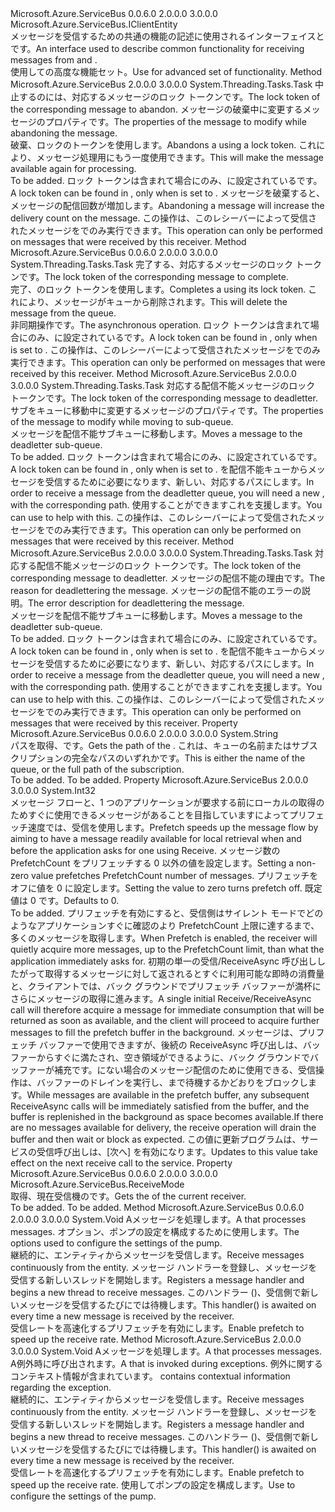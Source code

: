 <Type Name="IReceiverClient" FullName="Microsoft.Azure.ServiceBus.Core.IReceiverClient">
  <TypeSignature Language="C#" Value="public interface IReceiverClient : Microsoft.Azure.ServiceBus.IClientEntity" />
  <TypeSignature Language="ILAsm" Value=".class public interface auto ansi abstract IReceiverClient implements class Microsoft.Azure.ServiceBus.IClientEntity" />
  <TypeSignature Language="DocId" Value="T:Microsoft.Azure.ServiceBus.Core.IReceiverClient" />
  <TypeSignature Language="VB.NET" Value="Public Interface IReceiverClient&#xA;Implements IClientEntity" />
  <TypeSignature Language="F#" Value="type IReceiverClient = interface&#xA;    interface IClientEntity" />
  <AssemblyInfo>
    <AssemblyName>Microsoft.Azure.ServiceBus</AssemblyName>
    <AssemblyVersion>0.0.6.0</AssemblyVersion>
    <AssemblyVersion>2.0.0.0</AssemblyVersion>
    <AssemblyVersion>3.0.0.0</AssemblyVersion>
  </AssemblyInfo>
  <Interfaces>
    <Interface>
      <InterfaceName>Microsoft.Azure.ServiceBus.IClientEntity</InterfaceName>
    </Interface>
  </Interfaces>
  <Docs>
    <summary>
            <span data-ttu-id="df969-101">メッセージを受信するための共通の機能の記述に使用されるインターフェイス<see cref="T:Microsoft.Azure.ServiceBus.IQueueClient" />と<see cref="T:Microsoft.Azure.ServiceBus.ISubscriptionClient" />です。</span><span class="sxs-lookup"><span data-stu-id="df969-101">An interface used to describe common functionality for receiving messages from <see cref="T:Microsoft.Azure.ServiceBus.IQueueClient" /> and <see cref="T:Microsoft.Azure.ServiceBus.ISubscriptionClient" />.</span></span>
            </summary>
    <remarks><span data-ttu-id="df969-102">使用して<see cref="T:Microsoft.Azure.ServiceBus.Core.IMessageReceiver" />の高度な機能セット。</span><span class="sxs-lookup"><span data-stu-id="df969-102">Use <see cref="T:Microsoft.Azure.ServiceBus.Core.IMessageReceiver" /> for advanced set of functionality.</span></span></remarks>
    <altmember cref="T:Microsoft.Azure.ServiceBus.Core.IMessageReceiver" />
    <altmember cref="T:Microsoft.Azure.ServiceBus.IQueueClient" />
    <altmember cref="T:Microsoft.Azure.ServiceBus.ISubscriptionClient" />
  </Docs>
  <Members>
    <Member MemberName="AbandonAsync">
      <MemberSignature Language="C#" Value="public System.Threading.Tasks.Task AbandonAsync (string lockToken, System.Collections.Generic.IDictionary&lt;string,object&gt; propertiesToModify = null);" />
      <MemberSignature Language="ILAsm" Value=".method public hidebysig newslot virtual instance class System.Threading.Tasks.Task AbandonAsync(string lockToken, class System.Collections.Generic.IDictionary`2&lt;string, object&gt; propertiesToModify) cil managed" />
      <MemberSignature Language="DocId" Value="M:Microsoft.Azure.ServiceBus.Core.IReceiverClient.AbandonAsync(System.String,System.Collections.Generic.IDictionary{System.String,System.Object})" />
      <MemberSignature Language="VB.NET" Value="Public Function AbandonAsync (lockToken As String, Optional propertiesToModify As IDictionary(Of String, Object) = null) As Task" />
      <MemberSignature Language="F#" Value="abstract member AbandonAsync : string * System.Collections.Generic.IDictionary&lt;string, obj&gt; -&gt; System.Threading.Tasks.Task" Usage="iReceiverClient.AbandonAsync (lockToken, propertiesToModify)" />
      <MemberType>Method</MemberType>
      <AssemblyInfo>
        <AssemblyName>Microsoft.Azure.ServiceBus</AssemblyName>
        <AssemblyVersion>2.0.0.0</AssemblyVersion>
        <AssemblyVersion>3.0.0.0</AssemblyVersion>
      </AssemblyInfo>
      <ReturnValue>
        <ReturnType>System.Threading.Tasks.Task</ReturnType>
      </ReturnValue>
      <Parameters>
        <Parameter Name="lockToken" Type="System.String" />
        <Parameter Name="propertiesToModify" Type="System.Collections.Generic.IDictionary&lt;System.String,System.Object&gt;" />
      </Parameters>
      <Docs>
        <param name="lockToken"><span data-ttu-id="df969-103">中止するのには、対応するメッセージのロック トークンです。</span><span class="sxs-lookup"><span data-stu-id="df969-103">The lock token of the corresponding message to abandon.</span></span></param>
        <param name="propertiesToModify"><span data-ttu-id="df969-104">メッセージの破棄中に変更するメッセージのプロパティです。</span><span class="sxs-lookup"><span data-stu-id="df969-104">The properties of the message to modify while abandoning the message.</span></span></param>
        <summary>
            <span data-ttu-id="df969-105">破棄、<see cref="T:Microsoft.Azure.ServiceBus.Message" />ロックのトークンを使用します。</span><span class="sxs-lookup"><span data-stu-id="df969-105">Abandons a <see cref="T:Microsoft.Azure.ServiceBus.Message" /> using a lock token.</span></span> <span data-ttu-id="df969-106">これにより、メッセージ処理用にもう一度使用できます。</span><span class="sxs-lookup"><span data-stu-id="df969-106">This will make the message available again for processing.</span></span>
            </summary>
        <returns>To be added.</returns>
        <remarks><span data-ttu-id="df969-107">ロック トークンは含まれて<see cref="P:Microsoft.Azure.ServiceBus.Message.SystemPropertiesCollection.LockToken" />場合にのみ、<see cref="P:Microsoft.Azure.ServiceBus.Core.IReceiverClient.ReceiveMode" />に設定されている<see cref="F:Microsoft.Azure.ServiceBus.ReceiveMode.PeekLock" />です。</span><span class="sxs-lookup"><span data-stu-id="df969-107">A lock token can be found in <see cref="P:Microsoft.Azure.ServiceBus.Message.SystemPropertiesCollection.LockToken" />, only when <see cref="P:Microsoft.Azure.ServiceBus.Core.IReceiverClient.ReceiveMode" /> is set to <see cref="F:Microsoft.Azure.ServiceBus.ReceiveMode.PeekLock" />.</span></span>
            <span data-ttu-id="df969-108">メッセージを破棄すると、メッセージの配信回数が増加します。</span><span class="sxs-lookup"><span data-stu-id="df969-108">Abandoning a message will increase the delivery count on the message.</span></span>
            <span data-ttu-id="df969-109">この操作は、このレシーバーによって受信されたメッセージをでのみ実行できます。</span><span class="sxs-lookup"><span data-stu-id="df969-109">This operation can only be performed on messages that were received by this receiver.</span></span>
            </remarks>
      </Docs>
    </Member>
    <Member MemberName="CompleteAsync">
      <MemberSignature Language="C#" Value="public System.Threading.Tasks.Task CompleteAsync (string lockToken);" />
      <MemberSignature Language="ILAsm" Value=".method public hidebysig newslot virtual instance class System.Threading.Tasks.Task CompleteAsync(string lockToken) cil managed" />
      <MemberSignature Language="DocId" Value="M:Microsoft.Azure.ServiceBus.Core.IReceiverClient.CompleteAsync(System.String)" />
      <MemberSignature Language="VB.NET" Value="Public Function CompleteAsync (lockToken As String) As Task" />
      <MemberSignature Language="F#" Value="abstract member CompleteAsync : string -&gt; System.Threading.Tasks.Task" Usage="iReceiverClient.CompleteAsync lockToken" />
      <MemberType>Method</MemberType>
      <AssemblyInfo>
        <AssemblyName>Microsoft.Azure.ServiceBus</AssemblyName>
        <AssemblyVersion>0.0.6.0</AssemblyVersion>
        <AssemblyVersion>2.0.0.0</AssemblyVersion>
        <AssemblyVersion>3.0.0.0</AssemblyVersion>
      </AssemblyInfo>
      <ReturnValue>
        <ReturnType>System.Threading.Tasks.Task</ReturnType>
      </ReturnValue>
      <Parameters>
        <Parameter Name="lockToken" Type="System.String" />
      </Parameters>
      <Docs>
        <param name="lockToken"><span data-ttu-id="df969-110">完了する、対応するメッセージのロック トークンです。</span><span class="sxs-lookup"><span data-stu-id="df969-110">The lock token of the corresponding message to complete.</span></span></param>
        <summary>
            <span data-ttu-id="df969-111">完了、<see cref="T:Microsoft.Azure.ServiceBus.Message" />のロック トークンを使用します。</span><span class="sxs-lookup"><span data-stu-id="df969-111">Completes a <see cref="T:Microsoft.Azure.ServiceBus.Message" /> using its lock token.</span></span> <span data-ttu-id="df969-112">これにより、メッセージがキューから削除されます。</span><span class="sxs-lookup"><span data-stu-id="df969-112">This will delete the message from the queue.</span></span>
            </summary>
        <returns><span data-ttu-id="df969-113">非同期操作です。</span><span class="sxs-lookup"><span data-stu-id="df969-113">The asynchronous operation.</span></span></returns>
        <remarks>
            <span data-ttu-id="df969-114">ロック トークンは含まれて<see cref="P:Microsoft.Azure.ServiceBus.Message.SystemPropertiesCollection.LockToken" />場合にのみ、<see cref="P:Microsoft.Azure.ServiceBus.Core.IReceiverClient.ReceiveMode" />に設定されている<see cref="F:Microsoft.Azure.ServiceBus.ReceiveMode.PeekLock" />です。</span><span class="sxs-lookup"><span data-stu-id="df969-114">A lock token can be found in <see cref="P:Microsoft.Azure.ServiceBus.Message.SystemPropertiesCollection.LockToken" />, only when <see cref="P:Microsoft.Azure.ServiceBus.Core.IReceiverClient.ReceiveMode" /> is set to <see cref="F:Microsoft.Azure.ServiceBus.ReceiveMode.PeekLock" />.</span></span>
            <span data-ttu-id="df969-115">この操作は、このレシーバーによって受信されたメッセージをでのみ実行できます。</span><span class="sxs-lookup"><span data-stu-id="df969-115">This operation can only be performed on messages that were received by this receiver.</span></span>
            </remarks>
      </Docs>
    </Member>
    <Member MemberName="DeadLetterAsync">
      <MemberSignature Language="C#" Value="public System.Threading.Tasks.Task DeadLetterAsync (string lockToken, System.Collections.Generic.IDictionary&lt;string,object&gt; propertiesToModify = null);" />
      <MemberSignature Language="ILAsm" Value=".method public hidebysig newslot virtual instance class System.Threading.Tasks.Task DeadLetterAsync(string lockToken, class System.Collections.Generic.IDictionary`2&lt;string, object&gt; propertiesToModify) cil managed" />
      <MemberSignature Language="DocId" Value="M:Microsoft.Azure.ServiceBus.Core.IReceiverClient.DeadLetterAsync(System.String,System.Collections.Generic.IDictionary{System.String,System.Object})" />
      <MemberSignature Language="VB.NET" Value="Public Function DeadLetterAsync (lockToken As String, Optional propertiesToModify As IDictionary(Of String, Object) = null) As Task" />
      <MemberSignature Language="F#" Value="abstract member DeadLetterAsync : string * System.Collections.Generic.IDictionary&lt;string, obj&gt; -&gt; System.Threading.Tasks.Task" Usage="iReceiverClient.DeadLetterAsync (lockToken, propertiesToModify)" />
      <MemberType>Method</MemberType>
      <AssemblyInfo>
        <AssemblyName>Microsoft.Azure.ServiceBus</AssemblyName>
        <AssemblyVersion>2.0.0.0</AssemblyVersion>
        <AssemblyVersion>3.0.0.0</AssemblyVersion>
      </AssemblyInfo>
      <ReturnValue>
        <ReturnType>System.Threading.Tasks.Task</ReturnType>
      </ReturnValue>
      <Parameters>
        <Parameter Name="lockToken" Type="System.String" />
        <Parameter Name="propertiesToModify" Type="System.Collections.Generic.IDictionary&lt;System.String,System.Object&gt;" />
      </Parameters>
      <Docs>
        <param name="lockToken"><span data-ttu-id="df969-116">対応する配信不能メッセージのロック トークンです。</span><span class="sxs-lookup"><span data-stu-id="df969-116">The lock token of the corresponding message to deadletter.</span></span></param>
        <param name="propertiesToModify"><span data-ttu-id="df969-117">サブをキューに移動中に変更するメッセージのプロパティです。</span><span class="sxs-lookup"><span data-stu-id="df969-117">The properties of the message to modify while moving to sub-queue.</span></span></param>
        <summary>
            <span data-ttu-id="df969-118">メッセージを配信不能サブキューに移動します。</span><span class="sxs-lookup"><span data-stu-id="df969-118">Moves a message to the deadletter sub-queue.</span></span>
            </summary>
        <returns>To be added.</returns>
        <remarks>
            <span data-ttu-id="df969-119">ロック トークンは含まれて<see cref="P:Microsoft.Azure.ServiceBus.Message.SystemPropertiesCollection.LockToken" />場合にのみ、<see cref="P:Microsoft.Azure.ServiceBus.Core.IReceiverClient.ReceiveMode" />に設定されている<see cref="F:Microsoft.Azure.ServiceBus.ReceiveMode.PeekLock" />です。</span><span class="sxs-lookup"><span data-stu-id="df969-119">A lock token can be found in <see cref="P:Microsoft.Azure.ServiceBus.Message.SystemPropertiesCollection.LockToken" />, only when <see cref="P:Microsoft.Azure.ServiceBus.Core.IReceiverClient.ReceiveMode" /> is set to <see cref="F:Microsoft.Azure.ServiceBus.ReceiveMode.PeekLock" />.</span></span>
            <span data-ttu-id="df969-120">を配信不能キューからメッセージを受信するために必要になります、新しい<see cref="T:Microsoft.Azure.ServiceBus.Core.IMessageReceiver" />、対応するパスにします。</span><span class="sxs-lookup"><span data-stu-id="df969-120">In order to receive a message from the deadletter queue, you will need a new <see cref="T:Microsoft.Azure.ServiceBus.Core.IMessageReceiver" />, with the corresponding path.</span></span>
            <span data-ttu-id="df969-121">使用することができます<see cref="M:Microsoft.Azure.ServiceBus.EntityNameHelper.FormatDeadLetterPath(System.String)" />これを支援します。</span><span class="sxs-lookup"><span data-stu-id="df969-121">You can use <see cref="M:Microsoft.Azure.ServiceBus.EntityNameHelper.FormatDeadLetterPath(System.String)" /> to help with this.</span></span>
            <span data-ttu-id="df969-122">この操作は、このレシーバーによって受信されたメッセージをでのみ実行できます。</span><span class="sxs-lookup"><span data-stu-id="df969-122">This operation can only be performed on messages that were received by this receiver.</span></span>
            </remarks>
      </Docs>
    </Member>
    <Member MemberName="DeadLetterAsync">
      <MemberSignature Language="C#" Value="public System.Threading.Tasks.Task DeadLetterAsync (string lockToken, string deadLetterReason, string deadLetterErrorDescription = null);" />
      <MemberSignature Language="ILAsm" Value=".method public hidebysig newslot virtual instance class System.Threading.Tasks.Task DeadLetterAsync(string lockToken, string deadLetterReason, string deadLetterErrorDescription) cil managed" />
      <MemberSignature Language="DocId" Value="M:Microsoft.Azure.ServiceBus.Core.IReceiverClient.DeadLetterAsync(System.String,System.String,System.String)" />
      <MemberSignature Language="VB.NET" Value="Public Function DeadLetterAsync (lockToken As String, deadLetterReason As String, Optional deadLetterErrorDescription As String = null) As Task" />
      <MemberSignature Language="F#" Value="abstract member DeadLetterAsync : string * string * string -&gt; System.Threading.Tasks.Task" Usage="iReceiverClient.DeadLetterAsync (lockToken, deadLetterReason, deadLetterErrorDescription)" />
      <MemberType>Method</MemberType>
      <AssemblyInfo>
        <AssemblyName>Microsoft.Azure.ServiceBus</AssemblyName>
        <AssemblyVersion>2.0.0.0</AssemblyVersion>
        <AssemblyVersion>3.0.0.0</AssemblyVersion>
      </AssemblyInfo>
      <ReturnValue>
        <ReturnType>System.Threading.Tasks.Task</ReturnType>
      </ReturnValue>
      <Parameters>
        <Parameter Name="lockToken" Type="System.String" />
        <Parameter Name="deadLetterReason" Type="System.String" />
        <Parameter Name="deadLetterErrorDescription" Type="System.String" />
      </Parameters>
      <Docs>
        <param name="lockToken"><span data-ttu-id="df969-123">対応する配信不能メッセージのロック トークンです。</span><span class="sxs-lookup"><span data-stu-id="df969-123">The lock token of the corresponding message to deadletter.</span></span></param>
        <param name="deadLetterReason"><span data-ttu-id="df969-124">メッセージの配信不能の理由です。</span><span class="sxs-lookup"><span data-stu-id="df969-124">The reason for deadlettering the message.</span></span></param>
        <param name="deadLetterErrorDescription"><span data-ttu-id="df969-125">メッセージの配信不能のエラーの説明。</span><span class="sxs-lookup"><span data-stu-id="df969-125">The error description for deadlettering the message.</span></span></param>
        <summary>
            <span data-ttu-id="df969-126">メッセージを配信不能サブキューに移動します。</span><span class="sxs-lookup"><span data-stu-id="df969-126">Moves a message to the deadletter sub-queue.</span></span>
            </summary>
        <returns>To be added.</returns>
        <remarks>
            <span data-ttu-id="df969-127">ロック トークンは含まれて<see cref="P:Microsoft.Azure.ServiceBus.Message.SystemPropertiesCollection.LockToken" />場合にのみ、<see cref="P:Microsoft.Azure.ServiceBus.Core.IReceiverClient.ReceiveMode" />に設定されている<see cref="F:Microsoft.Azure.ServiceBus.ReceiveMode.PeekLock" />です。</span><span class="sxs-lookup"><span data-stu-id="df969-127">A lock token can be found in <see cref="P:Microsoft.Azure.ServiceBus.Message.SystemPropertiesCollection.LockToken" />, only when <see cref="P:Microsoft.Azure.ServiceBus.Core.IReceiverClient.ReceiveMode" /> is set to <see cref="F:Microsoft.Azure.ServiceBus.ReceiveMode.PeekLock" />.</span></span>
            <span data-ttu-id="df969-128">を配信不能キューからメッセージを受信するために必要になります、新しい<see cref="T:Microsoft.Azure.ServiceBus.Core.IMessageReceiver" />、対応するパスにします。</span><span class="sxs-lookup"><span data-stu-id="df969-128">In order to receive a message from the deadletter queue, you will need a new <see cref="T:Microsoft.Azure.ServiceBus.Core.IMessageReceiver" />, with the corresponding path.</span></span>
            <span data-ttu-id="df969-129">使用することができます<see cref="M:Microsoft.Azure.ServiceBus.EntityNameHelper.FormatDeadLetterPath(System.String)" />これを支援します。</span><span class="sxs-lookup"><span data-stu-id="df969-129">You can use <see cref="M:Microsoft.Azure.ServiceBus.EntityNameHelper.FormatDeadLetterPath(System.String)" /> to help with this.</span></span>
            <span data-ttu-id="df969-130">この操作は、このレシーバーによって受信されたメッセージをでのみ実行できます。</span><span class="sxs-lookup"><span data-stu-id="df969-130">This operation can only be performed on messages that were received by this receiver.</span></span>
            </remarks>
      </Docs>
    </Member>
    <Member MemberName="Path">
      <MemberSignature Language="C#" Value="public string Path { get; }" />
      <MemberSignature Language="ILAsm" Value=".property instance string Path" />
      <MemberSignature Language="DocId" Value="P:Microsoft.Azure.ServiceBus.Core.IReceiverClient.Path" />
      <MemberSignature Language="VB.NET" Value="Public ReadOnly Property Path As String" />
      <MemberSignature Language="F#" Value="member this.Path : string" Usage="Microsoft.Azure.ServiceBus.Core.IReceiverClient.Path" />
      <MemberType>Property</MemberType>
      <AssemblyInfo>
        <AssemblyName>Microsoft.Azure.ServiceBus</AssemblyName>
        <AssemblyVersion>0.0.6.0</AssemblyVersion>
        <AssemblyVersion>2.0.0.0</AssemblyVersion>
        <AssemblyVersion>3.0.0.0</AssemblyVersion>
      </AssemblyInfo>
      <ReturnValue>
        <ReturnType>System.String</ReturnType>
      </ReturnValue>
      <Docs>
        <summary>
            <span data-ttu-id="df969-131">パスを取得、<see cref="T:Microsoft.Azure.ServiceBus.Core.IReceiverClient" />です。</span><span class="sxs-lookup"><span data-stu-id="df969-131">Gets the path of the <see cref="T:Microsoft.Azure.ServiceBus.Core.IReceiverClient" />.</span></span> <span data-ttu-id="df969-132">これは、キューの名前またはサブスクリプションの完全なパスのいずれかです。</span><span class="sxs-lookup"><span data-stu-id="df969-132">This is either the name of the queue, or the full path of the subscription.</span></span>
            </summary>
        <value>To be added.</value>
        <remarks>To be added.</remarks>
      </Docs>
    </Member>
    <Member MemberName="PrefetchCount">
      <MemberSignature Language="C#" Value="public int PrefetchCount { get; set; }" />
      <MemberSignature Language="ILAsm" Value=".property instance int32 PrefetchCount" />
      <MemberSignature Language="DocId" Value="P:Microsoft.Azure.ServiceBus.Core.IReceiverClient.PrefetchCount" />
      <MemberSignature Language="VB.NET" Value="Public Property PrefetchCount As Integer" />
      <MemberSignature Language="F#" Value="member this.PrefetchCount : int with get, set" Usage="Microsoft.Azure.ServiceBus.Core.IReceiverClient.PrefetchCount" />
      <MemberType>Property</MemberType>
      <AssemblyInfo>
        <AssemblyName>Microsoft.Azure.ServiceBus</AssemblyName>
        <AssemblyVersion>2.0.0.0</AssemblyVersion>
        <AssemblyVersion>3.0.0.0</AssemblyVersion>
      </AssemblyInfo>
      <ReturnValue>
        <ReturnType>System.Int32</ReturnType>
      </ReturnValue>
      <Docs>
        <summary>
            <span data-ttu-id="df969-133">メッセージ フローと、1 つのアプリケーションが要求する前にローカルの取得のためすぐに使用できるメッセージがあることを目指していますによってプリフェッチ速度では、受信を使用します。</span><span class="sxs-lookup"><span data-stu-id="df969-133">Prefetch speeds up the message flow by aiming to have a message readily available for local retrieval when and before the application asks for one using Receive.</span></span>
            <span data-ttu-id="df969-134">メッセージ数の PrefetchCount をプリフェッチする 0 以外の値を設定します。</span><span class="sxs-lookup"><span data-stu-id="df969-134">Setting a non-zero value prefetches PrefetchCount number of messages.</span></span>
            <span data-ttu-id="df969-135">プリフェッチをオフに値を 0 に設定します。</span><span class="sxs-lookup"><span data-stu-id="df969-135">Setting the value to zero turns prefetch off.</span></span>
            <span data-ttu-id="df969-136">既定値は 0 です。</span><span class="sxs-lookup"><span data-stu-id="df969-136">Defaults to 0.</span></span>
            </summary>
        <value>To be added.</value>
        <remarks>
          <para>
            <span data-ttu-id="df969-137">プリフェッチを有効にすると、受信側はサイレント モードでどのようなアプリケーションすぐに確認のより PrefetchCount 上限に達するまで、多くのメッセージを取得します。</span><span class="sxs-lookup"><span data-stu-id="df969-137">When Prefetch is enabled, the receiver will quietly acquire more messages, up to the PrefetchCount limit, than what the application immediately asks for.</span></span> <span data-ttu-id="df969-138">初期の単一の受信/ReceiveAsync 呼び出ししたがって取得するメッセージに対して返されるとすぐに利用可能な即時の消費量と、クライアントでは、バック グラウンドでプリフェッチ バッファーが満杯にさらにメッセージの取得に進みます。</span><span class="sxs-lookup"><span data-stu-id="df969-138">A single initial Receive/ReceiveAsync call will therefore acquire a message for immediate consumption that will be returned as soon as available, and the client will proceed to acquire further messages to fill the prefetch buffer in the background.</span></span>
            </para>
          <para>
            <span data-ttu-id="df969-139">メッセージは、プリフェッチ バッファーで使用できますが、後続の ReceiveAsync 呼び出しは、バッファーからすぐに満たされ、空き領域ができるように、バック グラウンドでバッファーが補充です。にない場合のメッセージ配信のために使用できる、受信操作は、バッファーのドレインを実行し、まで待機するかどおりをブロックします。</span><span class="sxs-lookup"><span data-stu-id="df969-139">While messages are available in the prefetch buffer, any subsequent ReceiveAsync calls will be immediately satisfied from the buffer, and the buffer is replenished in the background as space becomes available.If there are no messages available for delivery, the receive operation will drain the buffer and then wait or block as expected.</span></span>
            </para>
          <para><span data-ttu-id="df969-140">この値に更新プログラムは、サービスの受信呼び出しは、[次へ] を有効になります。</span><span class="sxs-lookup"><span data-stu-id="df969-140">Updates to this value take effect on the next receive call to the service.</span></span></para>
        </remarks>
      </Docs>
    </Member>
    <Member MemberName="ReceiveMode">
      <MemberSignature Language="C#" Value="public Microsoft.Azure.ServiceBus.ReceiveMode ReceiveMode { get; }" />
      <MemberSignature Language="ILAsm" Value=".property instance valuetype Microsoft.Azure.ServiceBus.ReceiveMode ReceiveMode" />
      <MemberSignature Language="DocId" Value="P:Microsoft.Azure.ServiceBus.Core.IReceiverClient.ReceiveMode" />
      <MemberSignature Language="VB.NET" Value="Public ReadOnly Property ReceiveMode As ReceiveMode" />
      <MemberSignature Language="F#" Value="member this.ReceiveMode : Microsoft.Azure.ServiceBus.ReceiveMode" Usage="Microsoft.Azure.ServiceBus.Core.IReceiverClient.ReceiveMode" />
      <MemberType>Property</MemberType>
      <AssemblyInfo>
        <AssemblyName>Microsoft.Azure.ServiceBus</AssemblyName>
        <AssemblyVersion>0.0.6.0</AssemblyVersion>
        <AssemblyVersion>2.0.0.0</AssemblyVersion>
        <AssemblyVersion>3.0.0.0</AssemblyVersion>
      </AssemblyInfo>
      <ReturnValue>
        <ReturnType>Microsoft.Azure.ServiceBus.ReceiveMode</ReturnType>
      </ReturnValue>
      <Docs>
        <summary>
            <span data-ttu-id="df969-141">取得、<see cref="T:Microsoft.Azure.ServiceBus.ReceiveMode" />現在受信機のです。</span><span class="sxs-lookup"><span data-stu-id="df969-141">Gets the <see cref="T:Microsoft.Azure.ServiceBus.ReceiveMode" /> of the current receiver.</span></span>
            </summary>
        <value>To be added.</value>
        <remarks>To be added.</remarks>
      </Docs>
    </Member>
    <Member MemberName="RegisterMessageHandler">
      <MemberSignature Language="C#" Value="public void RegisterMessageHandler (Func&lt;Microsoft.Azure.ServiceBus.Message,System.Threading.CancellationToken,System.Threading.Tasks.Task&gt; handler, Microsoft.Azure.ServiceBus.MessageHandlerOptions messageHandlerOptions);" />
      <MemberSignature Language="ILAsm" Value=".method public hidebysig newslot virtual instance void RegisterMessageHandler(class System.Func`3&lt;class Microsoft.Azure.ServiceBus.Message, valuetype System.Threading.CancellationToken, class System.Threading.Tasks.Task&gt; handler, class Microsoft.Azure.ServiceBus.MessageHandlerOptions messageHandlerOptions) cil managed" />
      <MemberSignature Language="DocId" Value="M:Microsoft.Azure.ServiceBus.Core.IReceiverClient.RegisterMessageHandler(System.Func{Microsoft.Azure.ServiceBus.Message,System.Threading.CancellationToken,System.Threading.Tasks.Task},Microsoft.Azure.ServiceBus.MessageHandlerOptions)" />
      <MemberSignature Language="VB.NET" Value="Public Sub RegisterMessageHandler (handler As Func(Of Message, CancellationToken, Task), registerHandlerOptions As MessageHandlerOptions)" />
      <MemberSignature Language="F#" Value="abstract member RegisterMessageHandler : Func&lt;Microsoft.Azure.ServiceBus.Message, System.Threading.CancellationToken, System.Threading.Tasks.Task&gt; * Microsoft.Azure.ServiceBus.MessageHandlerOptions -&gt; unit" Usage="iReceiverClient.RegisterMessageHandler (handler, messageHandlerOptions)" />
      <MemberType>Method</MemberType>
      <AssemblyInfo>
        <AssemblyName>Microsoft.Azure.ServiceBus</AssemblyName>
        <AssemblyVersion>0.0.6.0</AssemblyVersion>
        <AssemblyVersion>2.0.0.0</AssemblyVersion>
        <AssemblyVersion>3.0.0.0</AssemblyVersion>
      </AssemblyInfo>
      <ReturnValue>
        <ReturnType>System.Void</ReturnType>
      </ReturnValue>
      <Parameters>
        <Parameter Name="handler" Type="System.Func&lt;Microsoft.Azure.ServiceBus.Message,System.Threading.CancellationToken,System.Threading.Tasks.Task&gt;" />
        <Parameter Name="registerHandlerOptions" Type="Microsoft.Azure.ServiceBus.MessageHandlerOptions" />
      </Parameters>
      <Docs>
        <param name="handler"><span data-ttu-id="df969-142">A<see cref="T:System.Func`3" />メッセージを処理します。</span><span class="sxs-lookup"><span data-stu-id="df969-142">A <see cref="T:System.Func`3" /> that processes messages.</span></span></param>
        <param name="messageHandlerOptions"><span data-ttu-id="df969-143"><see cref="T:Microsoft.Azure.ServiceBus.MessageHandlerOptions" />オプション、ポンプの設定を構成するために使用します。</span><span class="sxs-lookup"><span data-stu-id="df969-143">The <see cref="T:Microsoft.Azure.ServiceBus.MessageHandlerOptions" /> options used to configure the settings of the pump.</span></span></param>
        <summary>
            <span data-ttu-id="df969-144">継続的に、エンティティからメッセージを受信します。</span><span class="sxs-lookup"><span data-stu-id="df969-144">Receive messages continuously from the entity.</span></span> <span data-ttu-id="df969-145">メッセージ ハンドラーを登録し、メッセージを受信する新しいスレッドを開始します。</span><span class="sxs-lookup"><span data-stu-id="df969-145">Registers a message handler and begins a new thread to receive messages.</span></span>
            <span data-ttu-id="df969-146">このハンドラー (<see cref="T:System.Func`3" />)、受信側で新しいメッセージを受信するたびにでは待機します。</span><span class="sxs-lookup"><span data-stu-id="df969-146">This handler(<see cref="T:System.Func`3" />) is awaited on every time a new message is received by the receiver.</span></span>
            </summary>
        <remarks><span data-ttu-id="df969-147">受信レートを高速化するプリフェッチを有効にします。</span><span class="sxs-lookup"><span data-stu-id="df969-147">Enable prefetch to speed up the receive rate.</span></span></remarks>
      </Docs>
    </Member>
    <Member MemberName="RegisterMessageHandler">
      <MemberSignature Language="C#" Value="public void RegisterMessageHandler (Func&lt;Microsoft.Azure.ServiceBus.Message,System.Threading.CancellationToken,System.Threading.Tasks.Task&gt; handler, Func&lt;Microsoft.Azure.ServiceBus.ExceptionReceivedEventArgs,System.Threading.Tasks.Task&gt; exceptionReceivedHandler);" />
      <MemberSignature Language="ILAsm" Value=".method public hidebysig newslot virtual instance void RegisterMessageHandler(class System.Func`3&lt;class Microsoft.Azure.ServiceBus.Message, valuetype System.Threading.CancellationToken, class System.Threading.Tasks.Task&gt; handler, class System.Func`2&lt;class Microsoft.Azure.ServiceBus.ExceptionReceivedEventArgs, class System.Threading.Tasks.Task&gt; exceptionReceivedHandler) cil managed" />
      <MemberSignature Language="DocId" Value="M:Microsoft.Azure.ServiceBus.Core.IReceiverClient.RegisterMessageHandler(System.Func{Microsoft.Azure.ServiceBus.Message,System.Threading.CancellationToken,System.Threading.Tasks.Task},System.Func{Microsoft.Azure.ServiceBus.ExceptionReceivedEventArgs,System.Threading.Tasks.Task})" />
      <MemberSignature Language="VB.NET" Value="Public Sub RegisterMessageHandler (handler As Func(Of Message, CancellationToken, Task), exceptionReceivedHandler As Func(Of ExceptionReceivedEventArgs, Task))" />
      <MemberSignature Language="F#" Value="abstract member RegisterMessageHandler : Func&lt;Microsoft.Azure.ServiceBus.Message, System.Threading.CancellationToken, System.Threading.Tasks.Task&gt; * Func&lt;Microsoft.Azure.ServiceBus.ExceptionReceivedEventArgs, System.Threading.Tasks.Task&gt; -&gt; unit" Usage="iReceiverClient.RegisterMessageHandler (handler, exceptionReceivedHandler)" />
      <MemberType>Method</MemberType>
      <AssemblyInfo>
        <AssemblyName>Microsoft.Azure.ServiceBus</AssemblyName>
        <AssemblyVersion>2.0.0.0</AssemblyVersion>
        <AssemblyVersion>3.0.0.0</AssemblyVersion>
      </AssemblyInfo>
      <ReturnValue>
        <ReturnType>System.Void</ReturnType>
      </ReturnValue>
      <Parameters>
        <Parameter Name="handler" Type="System.Func&lt;Microsoft.Azure.ServiceBus.Message,System.Threading.CancellationToken,System.Threading.Tasks.Task&gt;" />
        <Parameter Name="exceptionReceivedHandler" Type="System.Func&lt;Microsoft.Azure.ServiceBus.ExceptionReceivedEventArgs,System.Threading.Tasks.Task&gt;" />
      </Parameters>
      <Docs>
        <param name="handler"><span data-ttu-id="df969-148">A<see cref="T:System.Func`3" />メッセージを処理します。</span><span class="sxs-lookup"><span data-stu-id="df969-148">A <see cref="T:System.Func`3" /> that processes messages.</span></span></param>
        <param name="exceptionReceivedHandler"><span data-ttu-id="df969-149">A<see cref="T:System.Func`2" />例外時に呼び出されます。</span><span class="sxs-lookup"><span data-stu-id="df969-149">A <see cref="T:System.Func`2" /> that is invoked during exceptions.</span></span>
            <span data-ttu-id="df969-150"><see cref="T:Microsoft.Azure.ServiceBus.ExceptionReceivedEventArgs" />例外に関するコンテキスト情報が含まれています。</span><span class="sxs-lookup"><span data-stu-id="df969-150"><see cref="T:Microsoft.Azure.ServiceBus.ExceptionReceivedEventArgs" /> contains contextual information regarding the exception.</span></span></param>
        <summary>
            <span data-ttu-id="df969-151">継続的に、エンティティからメッセージを受信します。</span><span class="sxs-lookup"><span data-stu-id="df969-151">Receive messages continuously from the entity.</span></span> <span data-ttu-id="df969-152">メッセージ ハンドラーを登録し、メッセージを受信する新しいスレッドを開始します。</span><span class="sxs-lookup"><span data-stu-id="df969-152">Registers a message handler and begins a new thread to receive messages.</span></span>
            <span data-ttu-id="df969-153">このハンドラー (<see cref="T:System.Func`3" />)、受信側で新しいメッセージを受信するたびにでは待機します。</span><span class="sxs-lookup"><span data-stu-id="df969-153">This handler(<see cref="T:System.Func`3" />) is awaited on every time a new message is received by the receiver.</span></span>
            </summary>
        <remarks><span data-ttu-id="df969-154">受信レートを高速化するプリフェッチを有効にします。</span><span class="sxs-lookup"><span data-stu-id="df969-154">Enable prefetch to speed up the receive rate.</span></span>
            <span data-ttu-id="df969-155">使用して<see cref="M:Microsoft.Azure.ServiceBus.Core.IReceiverClient.RegisterMessageHandler(System.Func{Microsoft.Azure.ServiceBus.Message,System.Threading.CancellationToken,System.Threading.Tasks.Task},Microsoft.Azure.ServiceBus.MessageHandlerOptions)" />ポンプの設定を構成します。</span><span class="sxs-lookup"><span data-stu-id="df969-155">Use <see cref="M:Microsoft.Azure.ServiceBus.Core.IReceiverClient.RegisterMessageHandler(System.Func{Microsoft.Azure.ServiceBus.Message,System.Threading.CancellationToken,System.Threading.Tasks.Task},Microsoft.Azure.ServiceBus.MessageHandlerOptions)" /> to configure the settings of the pump.</span></span></remarks>
      </Docs>
    </Member>
  </Members>
</Type>